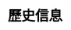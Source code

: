 ---
title: 歷史信息
layout: toto_3/history
description: 玩幸運遊戲多多3的時候，在這裏查看歷史中獎信息.
js: ["js/game/toto_3/parameter.js", "js/game/toto_3/share.js", "js/game/toto_3/history.js"]
css: ["css/game/toto_3/toto_3.css"]
---